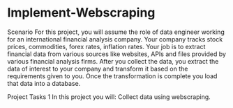 # Implement-Webscraping
Scenario
For this project, you will assume the role of data engineer working for an international financial analysis company.
Your company tracks stock prices, commodities, forex rates, inflation rates.  Your job is to extract financial data from various sources like websites,
APIs and files provided by various financial analysis firms. After you collect the data, you extract the data of interest to your company and transform it based on the requirements given to you.
Once the transformation is complete you load that data into a database.



Project Tasks 1
In this project you will:
Collect data using webscraping.
